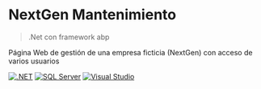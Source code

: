 ﻿# NextGen Mantenimiento

> .Net con framework abp

Página Web de gestión de una empresa ficticia (NextGen) con acceso de varios usuarios

[![.NET](https://img.shields.io/badge/.NET-4c2882?style=for-the-badge&logo=.Net&logoColor=white&labelColor=#4c2882)]()
[![SQL Server](https://img.shields.io/badge/SQL%20Server-0078D4?style=for-the-badge&logo=Microsoft%20SQL%20Server&logoColor=white&labelColor=0078D4)]()
[![Visual Studio](https://img.shields.io/badge/Visual%20Studio-5C2D91?style=for-the-badge&logo=Visual%20Studio&logoColor=white&labelColor=5C2D91)]()